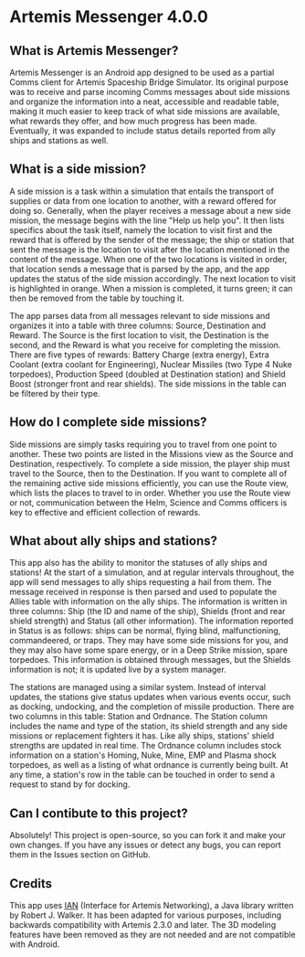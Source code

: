 # Artemis Messenger 4.0.0

## What is Artemis Messenger?

Artemis Messenger is an Android app designed to be used as a partial Comms client for Artemis Spaceship Bridge Simulator. Its original purpose was to receive and parse incoming Comms messages about side missions and organize the information into a neat, accessible and readable table, making it much easier to keep track of what side missions are available, what rewards they offer, and how much progress has been made. Eventually, it was expanded to include status details reported from ally ships and stations as well.

## What is a side mission?

A side mission is a task within a simulation that entails the transport of supplies or data from one location to another, with a reward offered for doing so. Generally, when the player receives a message about a new side mission, the message begins with the line "Help us help you". It then lists specifics about the task itself, namely the location to visit first and the reward that is offered by the sender of the message; the ship or station that sent the message is the location to visit after the location mentioned in the content of the message. When one of the two locations is visited in order, that location sends a message that is parsed by the app, and the app updates the status of the side mission accordingly. The next location to visit is highlighted in orange. When a mission is completed, it turns green; it can then be removed from the table by touching it.

The app parses data from all messages relevant to side missions and organizes it into a table with three columns: Source, Destination and Reward. The Source is the first location to visit, the Destination is the second, and the Reward is what you receive for completing the mission. There are five types of rewards: Battery Charge (extra energy), Extra Coolant (extra coolant for Engineering), Nuclear Missiles (two Type 4 Nuke torpedoes), Production Speed (doubled at Destination station) and Shield Boost (stronger front and rear shields). The side missions in the table can be filtered by their type.

## How do I complete side missions?

Side missions are simply tasks requiring you to travel from one point to another. These two points are listed in the Missions view as the Source and Destination, respectively. To complete a side mission, the player ship must travel to the Source, then to the Destination. If you want to complete all of the remaining active side missions efficiently, you can use the Route view, which lists the places to travel to in order. Whether you use the Route view or not, communication between the Helm, Science and Comms officers is key to effective and efficient collection of rewards.

## What about ally ships and stations?

This app also has the ability to monitor the statuses of ally ships and stations! At the start of a simulation, and at regular intervals throughout, the app will send messages to ally ships requesting a hail from them. The message received in response is then parsed and used to populate the Allies table with information on the ally ships. The information is written in three columns: Ship (the ID and name of the ship), Shields (front and rear shield strength) and Status (all other information). The information reported in Status is as follows: ships can be normal, flying blind, malfunctioning, commandeered, or traps. They may have some side missions for you, and they may also have some spare energy, or in a Deep Strike mission, spare torpedoes. This information is obtained through messages, but the Shields information is not; it is updated live by a system manager.

The stations are managed using a similar system. Instead of interval updates, the stations give status updates when various events occur, such as docking, undocking, and the completion of missile production. There are two columns in this table: Station and Ordnance. The Station column includes the name and type of the station, its shield strength and any side missions or replacement fighters it has. Like ally ships, stations' shield strengths are updated in real time. The Ordnance column includes stock information on a station's Homing, Nuke, Mine, EMP and Plasma shock torpedoes, as well as a listing of what ordnance is currently being built. At any time, a station's row in the table can be touched in order to send a request to stand by for docking.

## Can I contibute to this project?

Absolutely! This project is open-source, so you can fork it and make your own changes. If you have any issues or detect any bugs, you can report them in the Issues section on GitHub.

## Credits

This app uses [IAN](http://github.com/rjwut/ian) (Interface for Artemis Networking), a Java library written by Robert J. Walker. It has been adapted for various purposes, including backwards compatibility with Artemis 2.3.0 and later. The 3D modeling features have been removed as they are not needed and are not compatible with Android.
